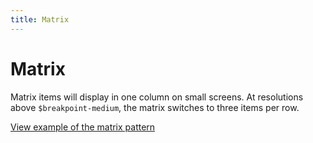 ```yaml
---
title: Matrix
---
```


# Matrix

Matrix items will display in one column on small screens. At resolutions above `$breakpoint-medium`, the matrix switches to three items per row.

<a href="https://ubuntudesign.github.io/vanilla-framework/examples/patterns/matrix/"
    class="js-example">
    View example of the matrix pattern
</a>